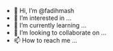 - 👋 Hi, I’m @fadihmash
- 👀 I’m interested in ...
- 🌱 I’m currently learning ...
- 💞️ I’m looking to collaborate on ...
- 📫 How to reach me ...

<!---
fadihmash/fadihmash is a ✨ special ✨ repository because its `README.md` (this file) appears on your GitHub profile.
You can click the Preview link to take a look at your changes.
--->
